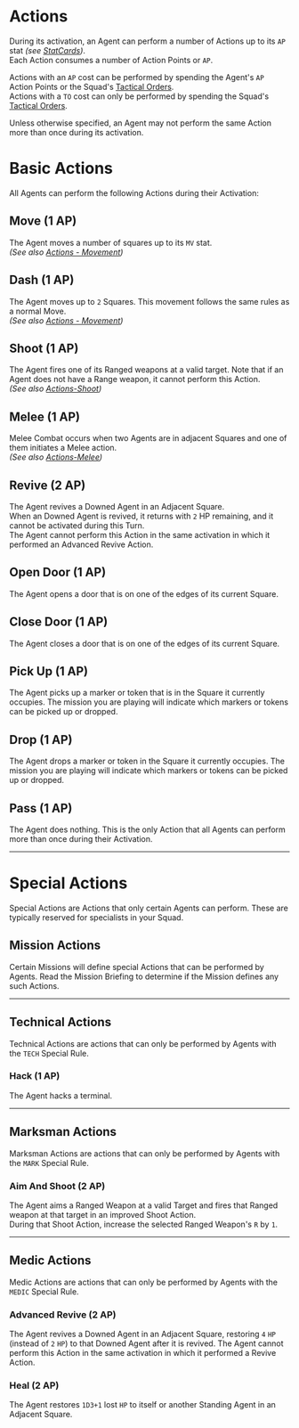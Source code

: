 # Actions

During its activation, an Agent can perform a number of Actions up to its `AP` stat *(see [StatCards](../2.Squads/1.StatCards.md))*.  
Each Action consumes a number of Action Points or `AP`.

Actions with an `AP` cost can be performed by spending the Agent's `AP` Action Points or the Squad's [Tactical Orders](../1.Introduction/2.Basics.md#tactical-orders).  
Actions with a `TO` cost can only be performed by spending the Squad's [Tactical Orders](../1.Introduction/2.Basics.md#tactical-orders).

Unless otherwise specified, an Agent may not perform the same Action more than once during its activation.

# Basic Actions

All Agents can perform the following Actions during their Activation:

## Move (1 AP)

The Agent moves a number of squares up to its `MV` stat.  
*(See also [Actions - Movement](./2.Movement.md))*

## Dash (1 AP)

The Agent moves up to `2` Squares. This movement follows the same rules as a normal Move.  
*(See also [Actions - Movement](./2.Movement.md))*

## Shoot (1 AP)

The Agent fires one of its Ranged weapons at a valid target. Note that if an Agent does not have a Range weapon, it cannot perform this Action.  
*(See also [Actions-Shoot](./3.Shoot.md))*

## Melee (1 AP)

Melee Combat occurs when two Agents are in adjacent Squares and one of them initiates a Melee action.  
*(See also [Actions-Melee](./4.Melee.md))*

## Revive (2 AP)
The Agent revives a Downed Agent in an Adjacent Square.  
When an Downed Agent is revived, it returns with `2` HP remaining, and it cannot be activated during this Turn.  
The Agent cannot perform this Action in the same activation in which it performed an Advanced Revive Action.

## Open Door (1 AP)

The Agent opens a door that is on one of the edges of its current Square.

## Close Door (1 AP)

The Agent closes a door that is on one of the edges of its current Square.

## Pick Up (1 AP)

The Agent picks up a marker or token that is in the Square it currently occupies. The mission you are playing will indicate which markers or tokens can be picked up or dropped.

## Drop (1 AP)

The Agent drops a marker or token in the Square it currently occupies. The mission you are playing will indicate which markers or tokens can be picked up or dropped.

## Pass (1 AP)

The Agent does nothing. This is the only Action that all Agents can perform more than once during their Activation.

-----

# Special Actions

Special Actions are Actions that only certain Agents can perform. These are typically reserved for specialists in your Squad.

## Mission Actions

Certain Missions will define special Actions that can be performed by Agents. Read the Mission Briefing to determine if the Mission defines any such Actions.

---

## Technical Actions

Technical Actions are actions that can only be performed by Agents with the `TECH` Special Rule.

### Hack (1 AP)

The Agent hacks a terminal.

---

## Marksman Actions

Marksman Actions are actions that can only be performed by Agents with the `MARK` Special Rule.

### Aim And Shoot (2 AP)

The Agent aims a Ranged Weapon at a valid Target and fires that Ranged weapon at that target in an improved Shoot Action.  
During that Shoot Action, increase the selected Ranged Weapon's `R` by `1`.

---

## Medic Actions

Medic Actions are actions that can only be performed by Agents with the `MEDIC` Special Rule.

### Advanced Revive (2 AP)

The Agent revives a Downed Agent in an Adjacent Square, restoring `4` `HP` (instead of `2` `HP`) to that Downed Agent after it is revived. The Agent cannot perform this Action in the same activation in which it performed a Revive Action.

### Heal (2 AP)

The Agent restores `1D3+1` lost `HP` to itself or another Standing Agent in an Adjacent Square.